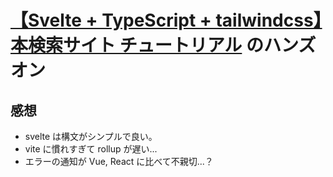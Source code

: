 # [【Svelte + TypeScript + tailwindcss】本検索サイト チュートリアル](https://zenn.dev/azukiazusa/books/9dac1257c77f47) のハンズオン

## 感想

- svelte は構文がシンプルで良い。
- vite に慣れすぎて rollup が遅い...
- エラーの通知が Vue, React に比べて不親切...？
